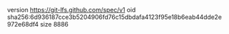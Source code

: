 version https://git-lfs.github.com/spec/v1
oid sha256:6d936187cce3b5204906fd76c15dbdafa4123f95e18b6eab44dde2e972e68df4
size 8886
